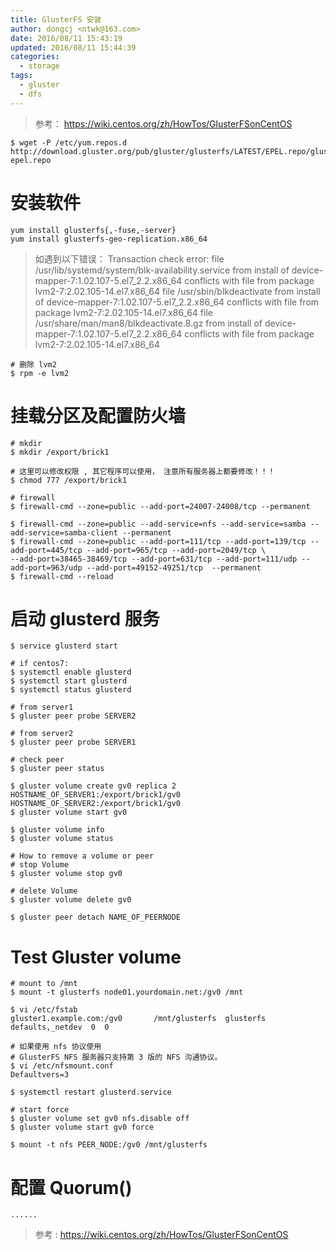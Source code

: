 ```yaml
---
title: GlusterFS 安装
author: dongcj <ntwk@163.com>
date: 2016/08/11 15:43:19
updated: 2016/08/11 15:44:39
categories:
  - storage
tags:
  - gluster
  - dfs
---
```


> 参考： https://wiki.centos.org/zh/HowTos/GlusterFSonCentOS

    $ wget -P /etc/yum.repos.d     http://download.gluster.org/pub/gluster/glusterfs/LATEST/EPEL.repo/glusterfs-epel.repo

# 安装软件
    yum install glusterfs{,-fuse,-server}
    yum install glusterfs-geo-replication.x86_64

> 如遇到以下错误：
    Transaction check error:
    file /usr/lib/systemd/system/blk-availability.service from install of device-mapper-7:1.02.107-5.el7_2.2.x86_64 conflicts with file from package  lvm2-7:2.02.105-14.el7.x86_64
    file /usr/sbin/blkdeactivate from install of device-mapper-7:1.02.107-5.el7_2.2.x86_64 conflicts with file from package lvm2-7:2.02.105-14.el7.x86_64
    file /usr/share/man/man8/blkdeactivate.8.gz from install of device-mapper-7:1.02.107-5.el7_2.2.x86_64 conflicts with file from package lvm2-7:2.02.105-14.el7.x86_64

    # 删除 lvm2
    $ rpm -e lvm2

# 挂载分区及配置防火墙
    # mkdir
    $ mkdir /export/brick1

    # 这里可以修改权限 , 其它程序可以使用， 注意所有服务器上都要修改！！！
    $ chmod 777 /export/brick1

    # firewall
    $ firewall-cmd --zone=public --add-port=24007-24008/tcp --permanent

    $ firewall-cmd --zone=public --add-service=nfs --add-service=samba --add-service=samba-client --permanent
    $ firewall-cmd --zone=public --add-port=111/tcp --add-port=139/tcp --add-port=445/tcp --add-port=965/tcp --add-port=2049/tcp \
    --add-port=38465-38469/tcp --add-port=631/tcp --add-port=111/udp --add-port=963/udp --add-port=49152-49251/tcp  --permanent
    $ firewall-cmd --reload

# 启动 glusterd 服务
    $ service glusterd start

    # if centos7:
    $ systemctl enable glusterd
    $ systemctl start glusterd
    $ systemctl status glusterd

    # from server1
    $ gluster peer probe SERVER2

    # from server2
    $ gluster peer probe SERVER1

    # check peer
    $ gluster peer status

    $ gluster volume create gv0 replica 2 HOSTNAME_OF_SERVER1:/export/brick1/gv0 HOSTNAME_OF_SERVER2:/export/brick1/gv0
    $ gluster volume start gv0

    $ gluster volume info
    $ gluster volume status

    # How to remove a volume or peer
    # stop Volume
    $ gluster volume stop gv0

    # delete Volume
    $ gluster volume delete gv0

    $ gluster peer detach NAME_OF_PEERNODE

# Test Gluster volume
    # mount to /mnt
    $ mount -t glusterfs node01.yourdomain.net:/gv0 /mnt

    $ vi /etc/fstab
    gluster1.example.com:/gv0       /mnt/glusterfs  glusterfs   defaults,_netdev  0  0

    # 如果使用 nfs 协议使用
    # GlusterFS NFS 服务器只支持第 3 版的 NFS 沟通协议。
    $ vi /etc/nfsmount.conf
    Defaultvers=3

    $ systemctl restart glusterd.service

    # start force
    $ gluster volume set gv0 nfs.disable off
    $ gluster volume start gv0 force

    $ mount -t nfs PEER_NODE:/gv0 /mnt/glusterfs

# 配置 Quorum()
    ......

> 参考 : https://wiki.centos.org/zh/HowTos/GlusterFSonCentOS

